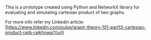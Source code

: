 This is a prototype created using Python and NetworkX library for evaluating and simulating cartesian product of two graphs.

 For more info refer my Linkedin article:
 [https://www.linkedin.com/pulse/graph-theory-101-part13-cartesian-product-rajib-rajkhowa/](url)
